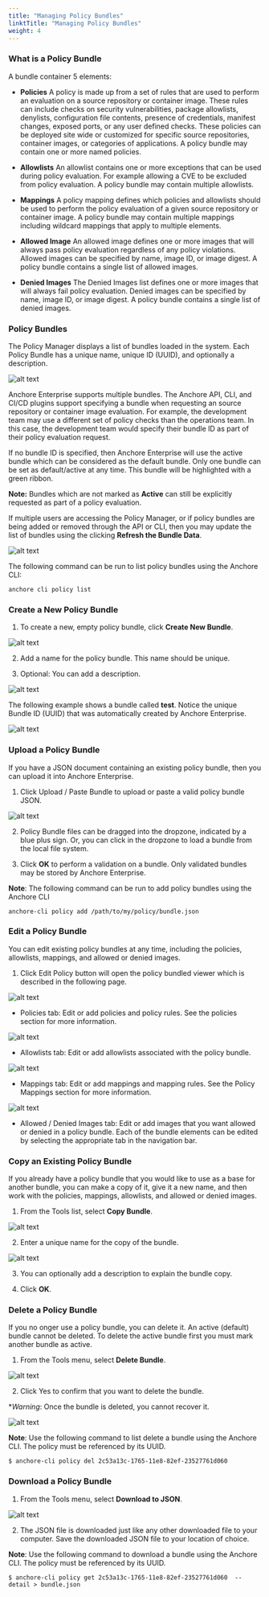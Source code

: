 ```yaml
---
title: "Managing Policy Bundles"
linktTitle: "Managing Policy Bundles"
weight: 4
---
```


### What is a Policy Bundle

A bundle container 5 elements:

- **Policies**
  A policy is made up from a set of rules that are used to perform an evaluation on a source repository or container image. These rules can include checks on security vulnerabilities, package allowlists, denylists, configuration file contents, presence of credentials, manifest changes, exposed ports, or any user defined checks. These policies can be deployed site wide or customized for specific source repositories, container images, or categories of applications. A policy bundle may contain one or more named policies.

- **Allowlists**
  An allowlist contains one or more exceptions that can be used during policy evaluation. For example allowing a CVE to be excluded from policy evaluation. A policy bundle may contain multiple allowlists.

- **Mappings**
  A policy mapping defines which policies and allowlists should be used to perform the policy evaluation of a given source repository or container image. A policy bundle may contain multiple mappings including wildcard mappings that apply to multiple elements.

- **Allowed Image**
  An allowed image defines one or more images that will always pass policy evaluation regardless of any policy violations. Allowed images can be specified by name, image ID, or image digest. A policy bundle contains a single list of allowed images.  

- **Denied Images**
  The Denied Images list defines one or more images that will always fail policy evaluation. Denied images can be specified by name, image ID, or image digest. A policy bundle contains a single list of denied images.

### Policy Bundles

The Policy Manager displays a list of bundles loaded in the system. Each Policy Bundle has a unique name, unique ID (UUID), and optionally a description.

![alt text](policy-bundles-list.png)

Anchore Enterprise supports multiple bundles. The Anchore API, CLI, and CI/CD plugins support specifying a bundle when requesting an source repository or container image evaluation. For example, the development team may use a different set of policy checks than the operations team. In this case, the development team would specify their bundle ID as part of their policy evaluation request.

If no bundle ID is specified, then Anchore Enterprise will use the active bundle which can be considered as the default bundle. Only one bundle can be set as default/active at any time. This bundle will be highlighted with a green ribbon.


**Note:** Bundles which are not marked as **Active** can still be explicitly requested as part of a policy evaluation. 

If multiple users are accessing the Policy Manager, or if policy bundles are being added or removed through the API or CLI, then you may update the list of bundles using the clicking **Refresh the Bundle Data**.

![alt text](refresh-bundle-data.png)

The following command can be run to list policy bundles using the Anchore CLI:

`anchore cli policy list`

### Create a New Policy Bundle

1. To create a new, empty policy bundle, click **Create New Bundle**.

![alt text](create-new-bundle-with-arrow.png)

2. Add a name for the policy bundle. This name should be unique.

3. Optional: You can add a description. 

![alt text](create-new-policy-bundle-namedescription.png)

The following example shows a bundle called **test**. Notice the unique Bundle ID (UUID) that was automatically created by Anchore Enterprise.

![alt text](bundle-created-results.png)

### Upload a Policy Bundle

If you have a JSON document containing an existing policy bundle, then you can upload it into Anchore Enterprise.

1. Click Upload / Paste Bundle to upload or paste a valid policy bundle JSON.

![alt text](upload-paste-policy-bundle.png)

2. Policy Bundle files can be dragged into the dropzone, indicated by a blue plus sign. Or, you can click in the dropzone to load a bundle from the local file system.

3. Click **OK** to perform a validation on a bundle. Only validated bundles may be stored by Anchore Enterprise.


**Note**: The following command can be run to add policy bundles using the Anchore CLI

`anchore-cli policy add /path/to/my/policy/bundle.json`


### Edit a Policy Bundle

You can edit existing policy bundles at any time, including the policies, allowlists, mappings, and allowed or denied images. 

1. Click Edit Policy button will open the policy bundled viewer which is described in the following page.

![alt text](edit-policy-navigation-bar.png)

- Policies tab: Edit or add policies and policy rules. See the policies section for more information.

![alt text](allowlists-tab.png)

- Allowlists tab: Edit or add allowlists associated with the policy bundle.

![alt text](mappings-tab.png)

- Mappings tab: Edit or add mappings and mapping rules. See the Policy Mappings section for more information.

![alt text](allowed-denied-images-tab.png)

- Allowed / Denied Images tab: Edit or add images that you want allowed or denied in a policy bundle. Each of the bundle elements can be edited by selecting the appropriate tab in the navigation bar.

### Copy an Existing Policy Bundle

If you already have a policy bundle that you would like to use as a base for another bundle, you can make a copy of it, give it a new name, and then work with the policies, mappings, allowlists, and allowed or denied images. 

1. From the Tools list, select **Copy Bundle**.

![alt text](actions-edit-policy.png)

2. Enter a unique name for the copy of the bundle. 

![alt text](copy-bundle.png)

3. You can optionally add a description to explain the bundle copy.

4. Click **OK**.

### Delete a Policy Bundle

If you no onger use a policy bundle, you can delete it. An active (default) bundle cannot be deleted. To delete the active bundle first you must mark another bundle as active.

1. From the Tools menu, select **Delete Bundle**. 

![alt text](delete-bundle-menu.png)

2. Click Yes to confirm that you want to delete the bundle. 

**Warning*: Once the bundle is deleted, you cannot recover it.

![alt text](UIDeleteBundle.png)

**Note**: Use the following command to list delete a bundle using the Anchore CLI. The policy must be referenced by its UUID.

`$ anchore-cli policy del 2c53a13c-1765-11e8-82ef-23527761d060`

### Download a Policy Bundle

1. From the Tools menu, select **Download to JSON**. 

![alt text](download-bundle.png) 

2. The JSON file is downloaded just like any other downloaded file to your computer. Save the downloaded JSON file to your location of choice.

**Note**: Use the following command to download a bundle using the Anchore CLI. The policy must be referenced by its UUID.

`$ anchore-cli policy get 2c53a13c-1765-11e8-82ef-23527761d060  --detail > bundle.json`
